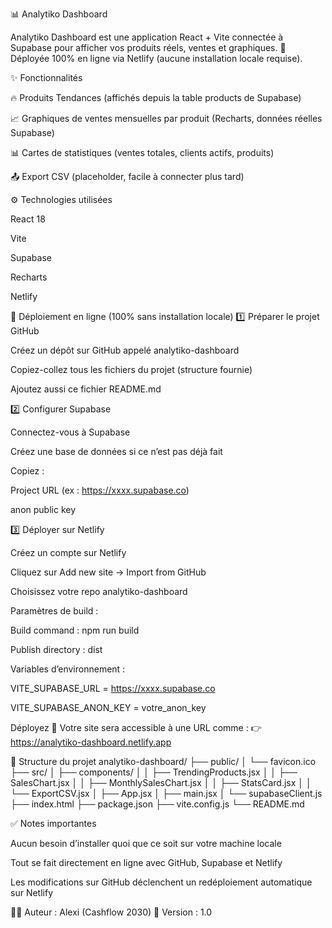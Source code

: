 📊 Analytiko Dashboard

Analytiko Dashboard est une application React + Vite connectée à Supabase pour afficher vos produits réels, ventes et graphiques.
🚀 Déployée 100% en ligne via Netlify (aucune installation locale requise).

✨ Fonctionnalités

🔥 Produits Tendances (affichés depuis la table products de Supabase)

📈 Graphiques de ventes mensuelles par produit (Recharts, données réelles Supabase)

📊 Cartes de statistiques (ventes totales, clients actifs, produits)

📤 Export CSV (placeholder, facile à connecter plus tard)

⚙️ Technologies utilisées

React 18

Vite

Supabase

Recharts

Netlify

🚀 Déploiement en ligne (100% sans installation locale)
1️⃣ Préparer le projet GitHub

Créez un dépôt sur GitHub
 appelé analytiko-dashboard

Copiez-collez tous les fichiers du projet (structure fournie)

Ajoutez aussi ce fichier README.md

2️⃣ Configurer Supabase

Connectez-vous à Supabase

Créez une base de données si ce n’est pas déjà fait

Copiez :

Project URL (ex : https://xxxx.supabase.co)

anon public key

3️⃣ Déployer sur Netlify

Créez un compte sur Netlify

Cliquez sur Add new site → Import from GitHub

Choisissez votre repo analytiko-dashboard

Paramètres de build :

Build command : npm run build

Publish directory : dist

Variables d’environnement :

VITE_SUPABASE_URL = https://xxxx.supabase.co

VITE_SUPABASE_ANON_KEY = votre_anon_key

Déployez 🎉
Votre site sera accessible à une URL comme :
👉 https://analytiko-dashboard.netlify.app

📂 Structure du projet
analytiko-dashboard/
├── public/
│   └── favicon.ico
├── src/
│   ├── components/
│   │   ├── TrendingProducts.jsx
│   │   ├── SalesChart.jsx
│   │   ├── MonthlySalesChart.jsx
│   │   ├── StatsCard.jsx
│   │   └── ExportCSV.jsx
│   ├── App.jsx
│   ├── main.jsx
│   └── supabaseClient.js
├── index.html
├── package.json
├── vite.config.js
└── README.md

✅ Notes importantes

Aucun besoin d’installer quoi que ce soit sur votre machine locale

Tout se fait directement en ligne avec GitHub, Supabase et Netlify

Les modifications sur GitHub déclenchent un redéploiement automatique sur Netlify

👨‍💻 Auteur : Alexi (Cashflow 2030)
📅 Version : 1.0
